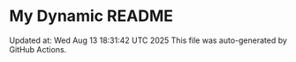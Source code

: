 # My Dynamic README
Updated at: Wed Aug 13 18:31:42 UTC 2025
This file was auto-generated by GitHub Actions.
